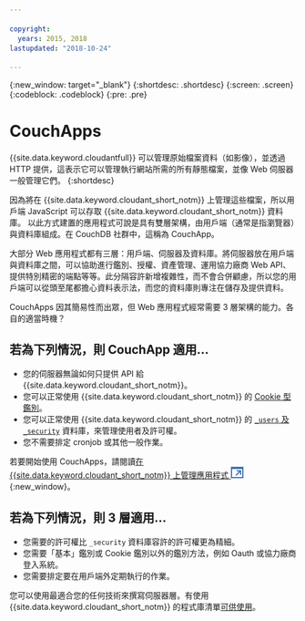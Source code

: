 ```yaml
---

copyright:
  years: 2015, 2018
lastupdated: "2018-10-24"

---
```


{:new_window: target="_blank"}
{:shortdesc: .shortdesc}
{:screen: .screen}
{:codeblock: .codeblock}
{:pre: .pre}

<!-- Acrolinx: 2018-05-07 -->

# CouchApps

{{site.data.keyword.cloudantfull}} 可以管理原始檔案資料（如影像），並透過 HTTP 提供，這表示它可以管理執行網站所需的所有靜態檔案，並像 Web 伺服器一般管理它們。
{:shortdesc}

因為將在 {{site.data.keyword.cloudant_short_notm}} 上管理這些檔案，所以用戶端 JavaScript 可以存取 {{site.data.keyword.cloudant_short_notm}} 資料庫。
以此方式建置的應用程式可說是具有雙層架構，由用戶端（通常是指瀏覽器）與資料庫組成。在 CouchDB 社群中，這稱為 CouchApp。

大部分 Web 應用程式都有三層：用戶端、伺服器及資料庫。將伺服器放在用戶端與資料庫之間，可以協助進行鑑別、授權、資產管理、運用協力廠商 Web API、提供特別精密的端點等等。此分隔容許新增複雜性，而不會合併顧慮，所以您的用戶端可以從頭至尾都擔心資料表示法，而您的資料庫則專注在儲存及提供資料。

CouchApps 因其簡易性而出眾，但 Web 應用程式經常需要 3 層架構的能力。各自的適當時機？

## 若為下列情況，則 CouchApp 適用...

-   您的伺服器無論如何只提供 API 給 {{site.data.keyword.cloudant_short_notm}}。
-   您可以正常使用 {{site.data.keyword.cloudant_short_notm}} 的 [Cookie 型鑑別](../api/authentication.html)。
-   您可以正常使用 {{site.data.keyword.cloudant_short_notm}} 的 [`_users` 及 `_security`](../api/authorization.html) 資料庫，來管理使用者及許可權。
-   您不需要排定 cronjob 或其他一般作業。

若要開始使用 CouchApps，請閱讀[在 {{site.data.keyword.cloudant_short_notm}} 上管理應用程式 ![外部鏈結圖示](../images/launch-glyph.svg "外部鏈結圖示")](https://cloudant.com/blog/app-management/){:new_window}。

## 若為下列情況，則 3 層適用...

-   您需要的許可權比 `_security` 資料庫容許的許可權更為精細。
-   您需要「基本」鑑別或 Cookie 鑑別以外的鑑別方法，例如 Oauth 或協力廠商登入系統。
-   您需要排定要在用戶端外定期執行的作業。

您可以使用最適合您的任何技術來撰寫伺服器層。有使用 {{site.data.keyword.cloudant_short_notm}} 的程式庫清單[可供使用](../libraries/index.html)。
